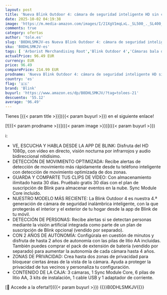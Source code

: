 ```yaml
---
layout: post
title: 'Nueva Blink Outdoor 4: cámara de seguridad inteligente HD sin cables  2 años de autonomía  detección de movimiento optimizada  compatible con Alexa sistema de 3 cámaras con Sync Module Core incluido '
date: 2025-10-02 04:19:38
image: 'https://m.media-amazon.com/images/I/21XgV1mqLxL._SL500_._SL400_.jpg'
comments: true
category: ofertas
author: 'tole.es'
slug: 'B0DHLSMKJV-es Nueva Blink Outdoor 4: cámara de seguridad inteligente HD...'
sku: 'B0DHLSMKJV-es'
tags: [ 'Arborist Merchandising Root','Blink Outdoor 4','Cámaras bala de vigilancia','Cámaras de seguridad','Cámaras de vigilancia','Dispositivos Amazon','Dispositivos Amazon y Accesorios','Dispositivos Amazon y accesorios','Electrónica','Fotografía y videocámaras','Seguridad e iluminación para hogar inteligente','Self Service','Special Features Stores','alexa','blink','e97153f7-7531-4959-bcaa-edabbf48d7f8_0','e97153f7-7531-4959-bcaa-edabbf48d7f8_1501','e97153f7-7531-4959-bcaa-edabbf48d7f8_3801','🇪🇸', ]
actualPrice: 96.49 EUR
currency: EUR
price: 96.49
comparePrice: 214.99 EUR
prodname: 'Nueva Blink Outdoor 4: cámara de seguridad inteligente HD sin cables  2 años de autonomía  detección de movimiento optimizada  compatible con Alexa sistema de 3 cámaras con Sync Module Core incluido '
country: 'es'
flag: '🇪🇸'
brand: 'Blink'
buyurl: 'https://www.amazon.es/dp/B0DHLSMKJV/?tag=tolees-21'
descuento: '55.12'
average: '96.49'
---
```


Tienes [{{< param title >}}]({{< param buyurl >}}) en el siguiente enlace!

[![{{< param prodname >}}]({{< param image >}})]({{< param buyurl >}})

ℹ️:

- VE, ESCUCHA Y HABLA DESDE LA APP DE BLINK: Disfruta del HD 1080p, con vídeo en directo, visión nocturna por infrarrojos y audio bidireccional nitidísimo.
- DETECCIÓN DE MOVIMIENTO OPTIMIZADA: Recibe alertas de detección de movimiento más rápidamente desde tu teléfono inteligente con detección de movimiento optimizada de dos zonas.
- GUARDA Y COMPARTE TUS CLIPS DE VÍDEO: Con almacenamiento ilimitado hasta 30 días. Pruébalo gratis 30 días con el plan de suscripción de Blink para almacenar eventos en la nube. Sync Module Core incluido.
- NUESTRO MODELO MÁS RECIENTE: La Blink Outdoor 4 es nuestra 4.ª generación de cámara de seguridad inalámbrica inteligente, con la que protegerás el interior y el exterior de tu hogar desde la app de Blink de tu móvil.
- DETECCIÓN DE PERSONAS: Recibe alertas si se detectan personas mediante la visión artificial integrada como parte de un plan de suscripción de Blink opcional (vendido por separado).
- CON 2 AÑOS DE AUTONOMÍA: Configúrala en cuestión de minutos y disfruta de hasta 2 años de autonomía con las pilas de litio AA incluidas. También puedes comprar el pack de extensión de batería (vendido por separado) para aumentar la autonomía de cada cámara hasta 4 años.
- ZONAS DE PRIVACIDAD: Crea hasta dos zonas de privacidad para bloquear ciertas áreas de la vista de la cámara. Ayuda a proteger la privacidad de tus vecinos y personaliza tu configuración.
- CONTENIDO DE LA CAJA: 3 cámaras, 1 Sync Module Core, 6 pilas de litio AA, 3 kits de instalación, 1 cable USB y 1 adaptador de corriente.

[🛒 Accede a la oferta!!]({{< param buyurl >}})
{{<world>}}B0DHLSMKJV{{</world>}}
